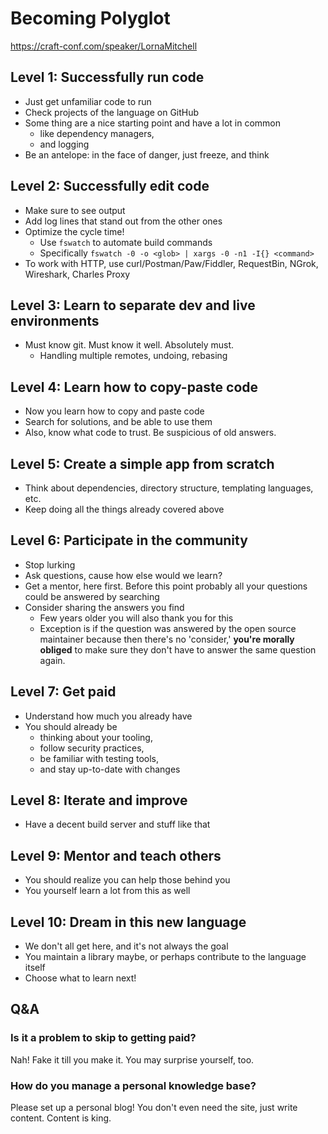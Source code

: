 # Becoming Polyglot

https://craft-conf.com/speaker/LornaMitchell

## Level 1: Successfully run code

- Just get unfamiliar code to run
- Check projects of the language on GitHub
- Some thing are a nice starting point and have a lot in common
  - like dependency managers,
  - and logging
- Be an antelope: in the face of danger, just freeze, and think

## Level 2: Successfully edit code

- Make sure to see output
- Add log lines that stand out from the other ones
- Optimize the cycle time!
  - Use `fswatch` to automate build commands
  - Specifically `fswatch -0 -o <glob> | xargs -0 -n1 -I{} <command>`
- To work with HTTP,
  use curl/Postman/Paw/Fiddler, RequestBin, NGrok, Wireshark, Charles Proxy

## Level 3: Learn to separate dev and live environments

- Must know git. Must know it well. Absolutely must.
  - Handling multiple remotes, undoing, rebasing

## Level 4: Learn how to copy-paste code

- Now you learn how to copy and paste code
- Search for solutions, and be able to use them
- Also, know what code to trust. Be suspicious of old answers.

## Level 5: Create a simple app from scratch

- Think about dependencies, directory structure, templating languages, etc.
- Keep doing all the things already covered above

## Level 6: Participate in the community

- Stop lurking
- Ask questions, cause how else would we learn?
- Get a mentor, here first. Before this point
  probably all your questions could be answered by searching
- Consider sharing the answers you find
  - Few years older you will also thank you for this
  - Exception is if the question was answered by the open source maintainer
    because then there's no 'consider,'
    **you're morally obliged** to make sure
    they don't have to answer the same question again.

## Level 7: Get paid

- Understand how much you already have
- You should already be
  - thinking about your tooling,
  - follow security practices,
  - be familiar with testing tools,
  - and stay up-to-date with changes

## Level 8: Iterate and improve

- Have a decent build server and stuff like that

## Level 9: Mentor and teach others

- You should realize you can help those behind you
- You yourself learn a lot from this as well

## Level 10: Dream in this new language

- We don't all get here, and it's not always the goal
- You maintain a library maybe,
  or perhaps contribute to the language itself
- Choose what to learn next!

## Q&A

### Is it a problem to skip to getting paid?

Nah! Fake it till you make it. You may surprise yourself, too.

### How do you manage a personal knowledge base?

Please set up a personal blog!
You don't even need the site,
just write content. Content is king.
